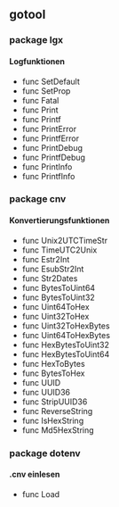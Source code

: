 ## gotool

### package lgx
#### Logfunktionen

- func SetDefault
- func SetProp
- func Fatal
- func Print
- func Printf
- func PrintError
- func PrintfError
- func PrintDebug
- func PrintfDebug
- func PrintInfo
- func PrintfInfo



### package cnv
#### Konvertierungsfunktionen

- func Unix2UTCTimeStr
- func TimeUTC2Unix 
- func Estr2Int 
- func EsubStr2Int 
- func Str2Dates 
- func BytesToUint64 
- func BytesToUint32 
- func Uint64ToHex 
- func Uint32ToHex 
- func Uint32ToHexBytes 
- func Uint64ToHexBytes 
- func HexBytesToUint32 
- func HexBytesToUint64 
- func HexToBytes 
- func BytesToHex 
- func UUID 
- func UUID36 
- func StripUUID36 
- func ReverseString 
- func IsHexString
- func Md5HexString

### package dotenv
#### .cnv einlesen

- func Load
